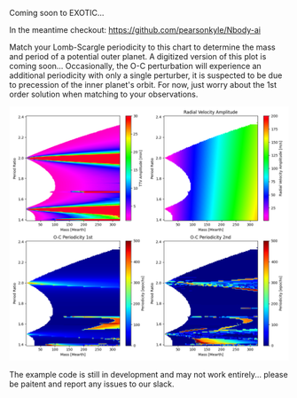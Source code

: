 Coming soon to EXOTIC...

In the meantime checkout: https://github.com/pearsonkyle/Nbody-ai

Match your Lomb-Scargle periodicity to this chart to determine the mass and period of a potential outer planet. A digitized version of this plot is coming soon... Occasionally, the O-C perturbation will experience an additional periodicity with only a single perturber, it is suspected to be due to precession of the inner planet's orbit. For now, just worry about the 1st order solution when matching to your observations.

![](grid_500_150.png)

The example code is still in development and may not work entirely... please be paitent and report any issues to our slack.
